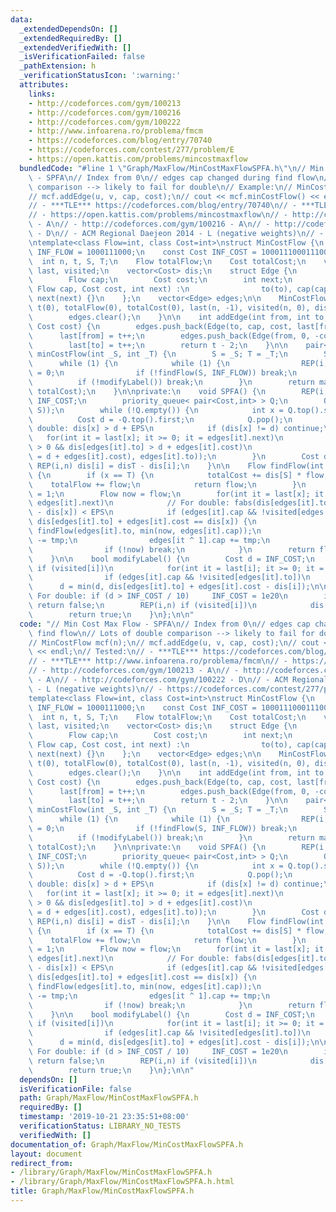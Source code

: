 ```yaml
---
data:
  _extendedDependsOn: []
  _extendedRequiredBy: []
  _extendedVerifiedWith: []
  _isVerificationFailed: false
  _pathExtension: h
  _verificationStatusIcon: ':warning:'
  attributes:
    links:
    - http://codeforces.com/gym/100213
    - http://codeforces.com/gym/100216
    - http://codeforces.com/gym/100222
    - http://www.infoarena.ro/problema/fmcm
    - https://codeforces.com/blog/entry/70740
    - https://codeforces.com/contest/277/problem/E
    - https://open.kattis.com/problems/mincostmaxflow
  bundledCode: "#line 1 \"Graph/MaxFlow/MinCostMaxFlowSPFA.h\"\n// Min Cost Max Flow\
    \ - SPFA\n// Index from 0\n// edges cap changed during find flow\n// Lots of double\
    \ comparison --> likely to fail for double\n// Example:\n// MinCostFlow mcf(n);\n\
    // mcf.addEdge(u, v, cap, cost);\n// cout << mcf.minCostFlow() << endl;\n// Tested:\n\
    // - ***TLE*** https://codeforces.com/blog/entry/70740\n// - ***TLE*** http://www.infoarena.ro/problema/fmcm\n\
    // - https://open.kattis.com/problems/mincostmaxflow\n// - http://codeforces.com/gym/100213\
    \ - A\n// - http://codeforces.com/gym/100216 - A\n// - http://codeforces.com/gym/100222\
    \ - D\n// - ACM Regional Daejeon 2014 - L (negative weights)\n// - https://codeforces.com/contest/277/problem/E\n\
    \ntemplate<class Flow=int, class Cost=int>\nstruct MinCostFlow {\n    const Flow\
    \ INF_FLOW = 1000111000;\n    const Cost INF_COST = 1000111000111000LL;\n\n  \
    \  int n, t, S, T;\n    Flow totalFlow;\n    Cost totalCost;\n    vector<int>\
    \ last, visited;\n    vector<Cost> dis;\n    struct Edge {\n        int to;\n\
    \        Flow cap;\n        Cost cost;\n        int next;\n        Edge(int to,\
    \ Flow cap, Cost cost, int next) :\n                to(to), cap(cap), cost(cost),\
    \ next(next) {}\n    };\n    vector<Edge> edges;\n\n    MinCostFlow(int n) : n(n),\
    \ t(0), totalFlow(0), totalCost(0), last(n, -1), visited(n, 0), dis(n, 0) {\n\
    \        edges.clear();\n    }\n\n    int addEdge(int from, int to, Flow cap,\
    \ Cost cost) {\n        edges.push_back(Edge(to, cap, cost, last[from]));\n  \
    \      last[from] = t++;\n        edges.push_back(Edge(from, 0, -cost, last[to]));\n\
    \        last[to] = t++;\n        return t - 2;\n    }\n\n    pair<Flow, Cost>\
    \ minCostFlow(int _S, int _T) {\n        S = _S; T = _T;\n        SPFA();\n  \
    \      while (1) {\n            while (1) {\n                REP(i,n) visited[i]\
    \ = 0;\n                if (!findFlow(S, INF_FLOW)) break;\n            }\n  \
    \          if (!modifyLabel()) break;\n        }\n        return make_pair(totalFlow,\
    \ totalCost);\n    }\n\nprivate:\n    void SPFA() {\n        REP(i,n) dis[i] =\
    \ INF_COST;\n        priority_queue< pair<Cost,int> > Q;\n        Q.push(make_pair(dis[S]=0,\
    \ S));\n        while (!Q.empty()) {\n            int x = Q.top().second;\n  \
    \          Cost d = -Q.top().first;\n            Q.pop();\n            // For\
    \ double: dis[x] > d + EPS\n            if (dis[x] != d) continue;\n         \
    \   for(int it = last[x]; it >= 0; it = edges[it].next)\n                if (edges[it].cap\
    \ > 0 && dis[edges[it].to] > d + edges[it].cost)\n                    Q.push(make_pair(-(dis[edges[it].to]\
    \ = d + edges[it].cost), edges[it].to));\n        }\n        Cost disT = dis[T];\
    \ REP(i,n) dis[i] = disT - dis[i];\n    }\n\n    Flow findFlow(int x, Flow flow)\
    \ {\n        if (x == T) {\n            totalCost += dis[S] * flow;\n        \
    \    totalFlow += flow;\n            return flow;\n        }\n        visited[x]\
    \ = 1;\n        Flow now = flow;\n        for(int it = last[x]; it >= 0; it =\
    \ edges[it].next)\n            // For double: fabs(dis[edges[it].to] + edges[it].cost\
    \ - dis[x]) < EPS\n            if (edges[it].cap && !visited[edges[it].to] &&\
    \ dis[edges[it].to] + edges[it].cost == dis[x]) {\n                Flow tmp =\
    \ findFlow(edges[it].to, min(now, edges[it].cap));\n                edges[it].cap\
    \ -= tmp;\n                edges[it ^ 1].cap += tmp;\n                now -= tmp;\n\
    \                if (!now) break;\n            }\n        return flow - now;\n\
    \    }\n\n    bool modifyLabel() {\n        Cost d = INF_COST;\n        REP(i,n)\
    \ if (visited[i])\n            for(int it = last[i]; it >= 0; it = edges[it].next)\n\
    \                if (edges[it].cap && !visited[edges[it].to])\n              \
    \      d = min(d, dis[edges[it].to] + edges[it].cost - dis[i]);\n\n        //\
    \ For double: if (d > INF_COST / 10)     INF_COST = 1e20\n        if (d == INF_COST)\
    \ return false;\n        REP(i,n) if (visited[i])\n            dis[i] += d;\n\
    \        return true;\n    }\n};\n\n"
  code: "// Min Cost Max Flow - SPFA\n// Index from 0\n// edges cap changed during\
    \ find flow\n// Lots of double comparison --> likely to fail for double\n// Example:\n\
    // MinCostFlow mcf(n);\n// mcf.addEdge(u, v, cap, cost);\n// cout << mcf.minCostFlow()\
    \ << endl;\n// Tested:\n// - ***TLE*** https://codeforces.com/blog/entry/70740\n\
    // - ***TLE*** http://www.infoarena.ro/problema/fmcm\n// - https://open.kattis.com/problems/mincostmaxflow\n\
    // - http://codeforces.com/gym/100213 - A\n// - http://codeforces.com/gym/100216\
    \ - A\n// - http://codeforces.com/gym/100222 - D\n// - ACM Regional Daejeon 2014\
    \ - L (negative weights)\n// - https://codeforces.com/contest/277/problem/E\n\n\
    template<class Flow=int, class Cost=int>\nstruct MinCostFlow {\n    const Flow\
    \ INF_FLOW = 1000111000;\n    const Cost INF_COST = 1000111000111000LL;\n\n  \
    \  int n, t, S, T;\n    Flow totalFlow;\n    Cost totalCost;\n    vector<int>\
    \ last, visited;\n    vector<Cost> dis;\n    struct Edge {\n        int to;\n\
    \        Flow cap;\n        Cost cost;\n        int next;\n        Edge(int to,\
    \ Flow cap, Cost cost, int next) :\n                to(to), cap(cap), cost(cost),\
    \ next(next) {}\n    };\n    vector<Edge> edges;\n\n    MinCostFlow(int n) : n(n),\
    \ t(0), totalFlow(0), totalCost(0), last(n, -1), visited(n, 0), dis(n, 0) {\n\
    \        edges.clear();\n    }\n\n    int addEdge(int from, int to, Flow cap,\
    \ Cost cost) {\n        edges.push_back(Edge(to, cap, cost, last[from]));\n  \
    \      last[from] = t++;\n        edges.push_back(Edge(from, 0, -cost, last[to]));\n\
    \        last[to] = t++;\n        return t - 2;\n    }\n\n    pair<Flow, Cost>\
    \ minCostFlow(int _S, int _T) {\n        S = _S; T = _T;\n        SPFA();\n  \
    \      while (1) {\n            while (1) {\n                REP(i,n) visited[i]\
    \ = 0;\n                if (!findFlow(S, INF_FLOW)) break;\n            }\n  \
    \          if (!modifyLabel()) break;\n        }\n        return make_pair(totalFlow,\
    \ totalCost);\n    }\n\nprivate:\n    void SPFA() {\n        REP(i,n) dis[i] =\
    \ INF_COST;\n        priority_queue< pair<Cost,int> > Q;\n        Q.push(make_pair(dis[S]=0,\
    \ S));\n        while (!Q.empty()) {\n            int x = Q.top().second;\n  \
    \          Cost d = -Q.top().first;\n            Q.pop();\n            // For\
    \ double: dis[x] > d + EPS\n            if (dis[x] != d) continue;\n         \
    \   for(int it = last[x]; it >= 0; it = edges[it].next)\n                if (edges[it].cap\
    \ > 0 && dis[edges[it].to] > d + edges[it].cost)\n                    Q.push(make_pair(-(dis[edges[it].to]\
    \ = d + edges[it].cost), edges[it].to));\n        }\n        Cost disT = dis[T];\
    \ REP(i,n) dis[i] = disT - dis[i];\n    }\n\n    Flow findFlow(int x, Flow flow)\
    \ {\n        if (x == T) {\n            totalCost += dis[S] * flow;\n        \
    \    totalFlow += flow;\n            return flow;\n        }\n        visited[x]\
    \ = 1;\n        Flow now = flow;\n        for(int it = last[x]; it >= 0; it =\
    \ edges[it].next)\n            // For double: fabs(dis[edges[it].to] + edges[it].cost\
    \ - dis[x]) < EPS\n            if (edges[it].cap && !visited[edges[it].to] &&\
    \ dis[edges[it].to] + edges[it].cost == dis[x]) {\n                Flow tmp =\
    \ findFlow(edges[it].to, min(now, edges[it].cap));\n                edges[it].cap\
    \ -= tmp;\n                edges[it ^ 1].cap += tmp;\n                now -= tmp;\n\
    \                if (!now) break;\n            }\n        return flow - now;\n\
    \    }\n\n    bool modifyLabel() {\n        Cost d = INF_COST;\n        REP(i,n)\
    \ if (visited[i])\n            for(int it = last[i]; it >= 0; it = edges[it].next)\n\
    \                if (edges[it].cap && !visited[edges[it].to])\n              \
    \      d = min(d, dis[edges[it].to] + edges[it].cost - dis[i]);\n\n        //\
    \ For double: if (d > INF_COST / 10)     INF_COST = 1e20\n        if (d == INF_COST)\
    \ return false;\n        REP(i,n) if (visited[i])\n            dis[i] += d;\n\
    \        return true;\n    }\n};\n\n"
  dependsOn: []
  isVerificationFile: false
  path: Graph/MaxFlow/MinCostMaxFlowSPFA.h
  requiredBy: []
  timestamp: '2019-10-21 23:35:51+08:00'
  verificationStatus: LIBRARY_NO_TESTS
  verifiedWith: []
documentation_of: Graph/MaxFlow/MinCostMaxFlowSPFA.h
layout: document
redirect_from:
- /library/Graph/MaxFlow/MinCostMaxFlowSPFA.h
- /library/Graph/MaxFlow/MinCostMaxFlowSPFA.h.html
title: Graph/MaxFlow/MinCostMaxFlowSPFA.h
---
```

